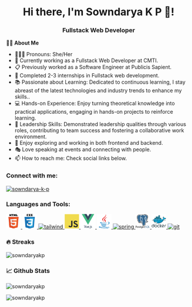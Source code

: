 <h1 align="center">Hi there, I'm Sowndarya K P 👋!</h1>
<h3 align="center">Fullstack Web Developer</h3>

👩‍💻 **About Me**
- 👩🏻‍💻 Pronouns: She/Her
- 💼 Currently working as a Fullstack Web Developer at CMTI.
- 📋 Previously worked as a Software Engineer at Publicis Sapient.
- 🎒 Completed 2-3 internships in Fullstack web development.
- 📚 Passionate about Learning: Dedicated to continuous learning, I stay abreast of the latest technologies and industry trends to enhance my skills..
- 💻 Hands-on Experience: Enjoy turning theoretical knowledge into practical applications, engaging in hands-on projects to reinforce learning.
- 🚀 Leadership Skills: Demonstrated leadership qualities through various roles, contributing to team success and fostering a collaborative work environment.
- 🧭 Enjoy exploring and working in both frontend and backend.
- 🎭 Love speaking at events and connecting with people.
- 📫 How to reach me: Check social links below.
<h3 align="left">Connect with me:</h3>
<p align="left">
<a href="https://linkedin.com/in/sowndarya-k-p" target="blank"><img align="center" src="https://raw.githubusercontent.com/rahuldkjain/github-profile-readme-generator/master/src/images/icons/Social/linked-in-alt.svg" alt="sowndarya-k-p" height="30" width="40" /></a>
</p>

<h3 align="left">Languages and Tools:</h3>
<p align="left">
   <a href="https://www.w3.org/html/" target="_blank" rel="noreferrer"> <img src="https://raw.githubusercontent.com/devicons/devicon/master/icons/html5/html5-original-wordmark.svg" alt="html5" width="40" height="40"/> </a>
  <a href="https://www.w3schools.com/css/" target="_blank" rel="noreferrer"> <img src="https://raw.githubusercontent.com/devicons/devicon/master/icons/css3/css3-original-wordmark.svg" alt="css3" width="40" height="40"/> </a> 
   <a href="https://tailwindcss.com/" target="_blank" rel="noreferrer"> <img src="https://www.vectorlogo.zone/logos/tailwindcss/tailwindcss-icon.svg" alt="tailwind" width="40" height="40"/> </a> 
   <a href="https://developer.mozilla.org/en-US/docs/Web/JavaScript" target="_blank" rel="noreferrer"> <img src="https://raw.githubusercontent.com/devicons/devicon/master/icons/javascript/javascript-original.svg" alt="javascript" width="40" height="40"/> </a> 
    <a href="https://vuejs.org/" target="_blank" rel="noreferrer"> <img src="https://raw.githubusercontent.com/devicons/devicon/master/icons/vuejs/vuejs-original-wordmark.svg" alt="vuejs" width="40" height="40"/> </a>
    <a href="https://www.java.com" target="_blank" rel="noreferrer"> <img src="https://raw.githubusercontent.com/devicons/devicon/master/icons/java/java-original.svg" alt="java" width="40" height="40"/> </a> 
   <a href="https://spring.io/" target="_blank" rel="noreferrer"> <img src="https://www.vectorlogo.zone/logos/springio/springio-icon.svg" alt="spring" width="40" height="40"/> </a> 
    <a href="https://www.postgresql.org" target="_blank" rel="noreferrer"> <img src="https://raw.githubusercontent.com/devicons/devicon/master/icons/postgresql/postgresql-original-wordmark.svg" alt="postgresql" width="40" height="40"/> </a>
  <a href="https://www.docker.com/" target="_blank" rel="noreferrer"> <img src="https://raw.githubusercontent.com/devicons/devicon/master/icons/docker/docker-original-wordmark.svg" alt="docker" width="40" height="40"/> </a>
  <a href="https://git-scm.com/" target="_blank" rel="noreferrer"> <img src="https://www.vectorlogo.zone/logos/git-scm/git-scm-icon.svg" alt="git" width="40" height="40"/> </a>
 </p>
<h3>🔥 Streaks</h3>
<p><img align="center" src="https://github-readme-streak-stats.herokuapp.com/?user=sowndaryakp&" alt="sowndaryakp" /></p>

<h3>📈 Github Stats </h3>
<p><img align="center" src="https://github-readme-stats.vercel.app/api?username=sowndaryakp&show_icons=true&locale=en" alt="sowndaryakp" /></p>
<p>&nbsp;<img align="left" src="https://github-readme-stats.vercel.app/api/top-langs?username=sowndaryakp&show_icons=true&locale=en&layout=compact" alt="sowndaryakp" /></p>

